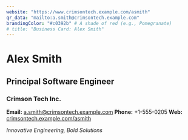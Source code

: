 ```yaml
---
website: "https://www.crimsontech.example.com/asmith"
qr_data: "mailto:a.smith@crimsontech.example.com"
brandingColor: "#c0392b" # A shade of red (e.g., Pomegranate)
# title: "Business Card: Alex Smith"
---
```


# Alex Smith
## Principal Software Engineer
### Crimson Tech Inc.

**Email:** a.smith@crimsontech.example.com
**Phone:** +1-555-0205
**Web:** [crimsontech.example.com/asmith](https://www.crimsontech.example.com/asmith)

*Innovative Engineering, Bold Solutions*
